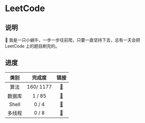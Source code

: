 # LeetCode

## 说明

🐌 我是一只小蜗牛，一步一步往前爬，只要一直坚持下去，总有一天会把 LeetCode 上的题目刷完的。

## 进度

|  类别  |  完成度   |       链接       |
| :----: | :-------: | :--------------: |
|  算法  | 160/ 1177 | [🍇](Algorithms)  |
| 数据库 |  1 / 85   |  [🍈](Database)   |
| Shell  |   0 / 4   |    [🍊](Shell)    |
| 多线程 |   0 / 8   | [🍋](Concurrency) |

